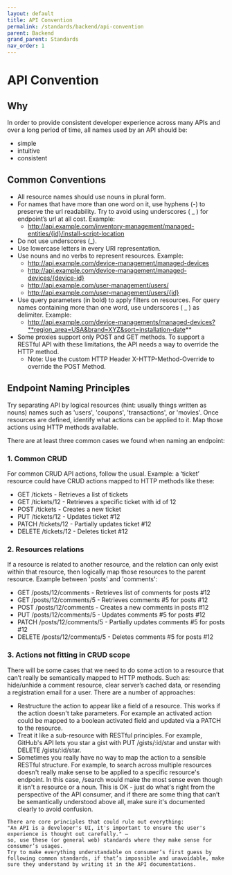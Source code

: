 ```yaml
---
layout: default
title: API Convention
permalink: /standards/backend/api-convention
parent: Backend
grand_parent: Standards
nav_order: 1
---
```


# API Convention

## Why

In order to provide consistent developer experience across many APIs and over a long period of time, all names used by an API should be:

- simple
- intuitive
- consistent

## Common Conventions
- All resource names should use nouns in plural form. 
- For names that have more than one word on it, use hyphens (-) to preserve the url readability. Try to avoid using underscores ( _ ) for endpoint’s url at all cost. Example:
  - http://api.example.com/inventory-management/managed-entities/{id}/install-script-location
- Do not use underscores (_).
- Use lowercase letters in every URI representation.
- Use nouns and no verbs to represent resources. Example:
  - http://api.example.com/device-management/managed-devices 
  - http://api.example.com/device-management/managed-devices/{device-id}
  - http://api.example.com/user-management/users/ 
  - http://api.example.com/user-management/users/{id} 
- Use query parameters (in bold) to apply filters on resources. For query names containing more than one word, use underscores ( _ ) as delimiter. Example:
  - http://api.example.com/device-managements/managed-devices?**region_area=USA&brand=XYZ&sort=installation-date**
- Some proxies support only POST and GET methods. To support a RESTful API with these limitations, the API needs a way to override the HTTP method. 
  - Note: Use the custom HTTP Header X-HTTP-Method-Override to override the POST Method.

## Endpoint Naming Principles

Try separating API by logical resources (hint: usually things written as nouns) names such as 'users', 'coupons', 'transactions', or 'movies'. Once resources are defined, identify what actions can be applied to it. Map those actions using HTTP methods available. 

There are at least three common cases we found when naming an endpoint:

### 1. Common CRUD

For common CRUD API actions, follow the usual. Example: a ‘ticket’ resource could have CRUD actions mapped to HTTP methods like these:

- GET /tickets - Retrieves a list of tickets
- GET /tickets/12 - Retrieves a specific ticket with id of 12 
- POST /tickets - Creates a new ticket
- PUT /tickets/12 - Updates ticket #12
- PATCH /tickets/12 - Partially updates ticket #12
- DELETE /tickets/12 - Deletes ticket #12 

### 2. Resources relations

If a resource is related to another resource, and the relation can only exist within that resource, then logically map those resources to the parent resource. Example between 'posts' and 'comments':

- GET /posts/12/comments - Retrieves list of comments for posts #12
- GET /posts/12/comments/5 - Retrieves comments #5 for posts #12
- POST /posts/12/comments - Creates a new comments in posts #12
- PUT /posts/12/comments/5 - Updates comments #5 for posts #12
- PATCH /posts/12/comments/5 - Partially updates comments #5 for posts #12
- DELETE /posts/12/comments/5 - Deletes comments #5 for posts #12

### 3. Actions not fitting in CRUD scope
There will be some cases that we need to do some action to a resource that can’t really be semantically mapped to HTTP methods. Such as: hide/unhide a comment resource, clear server’s cached data, or resending a registration email for a user. There are a number of approaches:
- Restructure the action to appear like a field of a resource. This works if the action doesn't take parameters. For example an activated action could be mapped to a boolean activated field and updated via a PATCH to the resource.
- Treat it like a sub-resource with RESTful principles. For example, GitHub's API lets you star a gist with PUT /gists/:id/star and unstar with DELETE /gists/:id/star.
- Sometimes you really have no way to map the action to a sensible RESTful structure. For example, to search across multiple resources doesn't really make sense to be applied to a specific resource's endpoint. In this case, /search would make the most sense even though it isn't a resource or a noun. This is OK - just do what's right from the perspective of the API consumer, and if there are some thing that can’t be semantically understood above all, make sure it's documented clearly to avoid confusion. 

```
There are core principles that could rule out everything: 
"An API is a developer's UI, it's important to ensure the user's experience is thought out carefully." – 
so, use these (or general web) standards where they make sense for consumer’s usages. 
Try to make everything understandable on consumer’s first guess by following common standards, if that’s impossible and unavoidable, make sure they understand by writing it in the API documentations.  
```